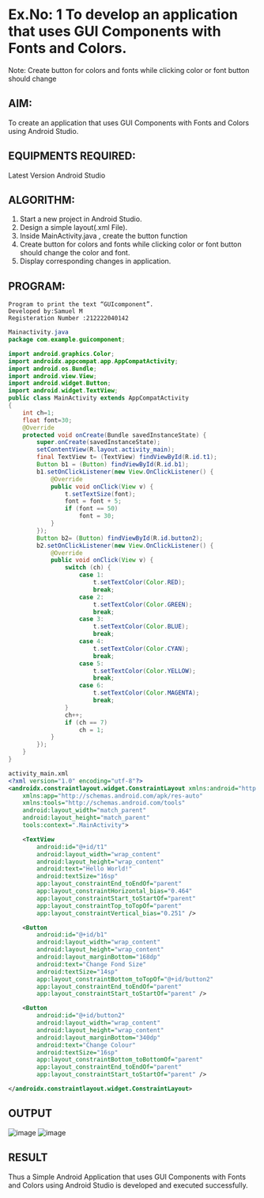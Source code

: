 # Ex.No: 1 To develop an application that uses GUI Components with Fonts and Colors. 
Note: Create button for colors and fonts while clicking color or font button should change 


## AIM:

To create an application that uses GUI Components with Fonts and Colors using Android Studio.

## EQUIPMENTS REQUIRED:

Latest Version Android Studio

## ALGORITHM:
1. Start a new project in Android Studio.
2. Design a simple layout(.xml File).
3. Inside MainActivity.java , create the button function
4. Create button for colors and fonts while clicking color or font button should change the color and font.
5. Display corresponding changes in application.

## PROGRAM:
```
Program to print the text “GUIcomponent”.
Developed by:Samuel M
Registeration Number :212222040142
```
```java
Mainactivity.java
package com.example.guicomponent;

import android.graphics.Color;
import androidx.appcompat.app.AppCompatActivity;
import android.os.Bundle;
import android.view.View;
import android.widget.Button;
import android.widget.TextView;
public class MainActivity extends AppCompatActivity
{
    int ch=1;
    float font=30;
    @Override
    protected void onCreate(Bundle savedInstanceState) {
        super.onCreate(savedInstanceState);
        setContentView(R.layout.activity_main);
        final TextView t= (TextView) findViewById(R.id.t1);
        Button b1 = (Button) findViewById(R.id.b1);
        b1.setOnClickListener(new View.OnClickListener() {
            @Override
            public void onClick(View v) {
                t.setTextSize(font);
                font = font + 5;
                if (font == 50)
                    font = 30;
            }
        });
        Button b2= (Button) findViewById(R.id.button2);
        b2.setOnClickListener(new View.OnClickListener() {
            @Override
            public void onClick(View v) {
                switch (ch) {
                    case 1:
                        t.setTextColor(Color.RED);
                        break;
                    case 2:
                        t.setTextColor(Color.GREEN);
                        break;
                    case 3:
                        t.setTextColor(Color.BLUE);
                        break;
                    case 4:
                        t.setTextColor(Color.CYAN);
                        break;
                    case 5:
                        t.setTextColor(Color.YELLOW);
                        break;
                    case 6:
                        t.setTextColor(Color.MAGENTA);
                        break;
                }
                ch++;
                if (ch == 7)
                    ch = 1;
            }
        });
    }
}

```
```xml
activity_main.xml
<?xml version="1.0" encoding="utf-8"?>
<androidx.constraintlayout.widget.ConstraintLayout xmlns:android="http://schemas.android.com/apk/res/android"
    xmlns:app="http://schemas.android.com/apk/res-auto"
    xmlns:tools="http://schemas.android.com/tools"
    android:layout_width="match_parent"
    android:layout_height="match_parent"
    tools:context=".MainActivity">

    <TextView
        android:id="@+id/t1"
        android:layout_width="wrap_content"
        android:layout_height="wrap_content"
        android:text="Hello World!"
        android:textSize="16sp"
        app:layout_constraintEnd_toEndOf="parent"
        app:layout_constraintHorizontal_bias="0.464"
        app:layout_constraintStart_toStartOf="parent"
        app:layout_constraintTop_toTopOf="parent"
        app:layout_constraintVertical_bias="0.251" />

    <Button
        android:id="@+id/b1"
        android:layout_width="wrap_content"
        android:layout_height="wrap_content"
        android:layout_marginBottom="168dp"
        android:text="Change Fond Size"
        android:textSize="14sp"
        app:layout_constraintBottom_toTopOf="@+id/button2"
        app:layout_constraintEnd_toEndOf="parent"
        app:layout_constraintStart_toStartOf="parent" />

    <Button
        android:id="@+id/button2"
        android:layout_width="wrap_content"
        android:layout_height="wrap_content"
        android:layout_marginBottom="340dp"
        android:text="Change Colour"
        android:textSize="16sp"
        app:layout_constraintBottom_toBottomOf="parent"
        app:layout_constraintEnd_toEndOf="parent"
        app:layout_constraintStart_toStartOf="parent" />

</androidx.constraintlayout.widget.ConstraintLayout>
```

## OUTPUT
![image](https://github.com/BalaSathiesh/GUI-components/assets/128462891/bc133807-37bf-44f2-b777-9ea737c9e2b8)
![image](https://github.com/BalaSathiesh/GUI-components/assets/128462891/d30ab773-0fd2-43fb-96a3-f2e5ceb82e80)




## RESULT
Thus a Simple Android Application that uses GUI Components with Fonts and Colors using Android Studio is developed and executed successfully.


